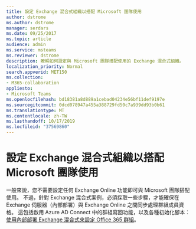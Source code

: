 ```yaml
---
title: 設定 Exchange 混合式組織以搭配 Microsoft 團隊使用
author: dstrome
ms.author: dstrome
manager: serdars
ms.date: 09/25/2017
ms.topic: article
audience: admin
ms.service: msteams
ms.reviewer: dstrome
description: 瞭解如何設定與 Microsoft 團隊搭配使用的 Exchange 混合式組織。
localization_priority: Normal
search.appverid: MET150
ms.collection:
- M365-collaboration
appliesto:
- Microsoft Teams
ms.openlocfilehash: bd18381a8d889a1cebad04234e56bf11def9197e
ms.sourcegitcommit: 0dcd078947a455a388729fd50c7a939dd93b0b61
ms.translationtype: MT
ms.contentlocale: zh-TW
ms.lasthandoff: 10/17/2019
ms.locfileid: "37569860"
---
```

<a name="configure-an-exchange-hybrid-organization-for-use-with-microsoft-teams"></a>設定 Exchange 混合式組織以搭配 Microsoft 團隊使用
======================================================================

一般來說，您不需要設定任何 Exchange Online 功能即可與 Microsoft 團隊搭配使用。 不過，針對 Exchange 混合式案例，必須採取一些步驟，才能確保在 Exchange 伺服器（內部部署）與 Exchange Online 之間同步處理群組成員資格。 這包括啟用 Azure AD Connect 中的群組寫回功能，以及各種初始化腳本：[使用內部部署 Exchange 混合式來設定 Office 365 群組](https://go.microsoft.com/fwlink/?linkid=854389)。
